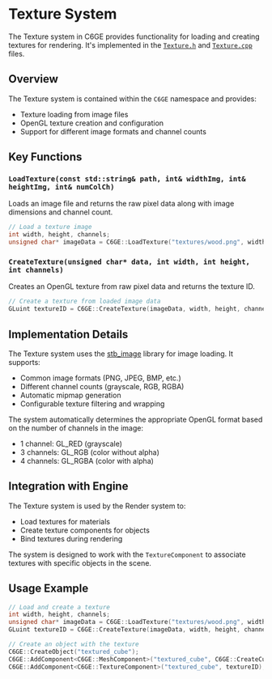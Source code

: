 # Texture System

The Texture system in C6GE provides functionality for loading and creating textures for rendering. It's implemented in the [`Texture.h`](https://github.com/C6Dev/C6GE/blob/main/C6GE/src/Render/Texture/Texture.h) and [`Texture.cpp`](https://github.com/C6Dev/C6GE/blob/main/C6GE/src/Render/Texture/Texture.cpp) files.

## Overview

The Texture system is contained within the `C6GE` namespace and provides:

- Texture loading from image files
- OpenGL texture creation and configuration
- Support for different image formats and channel counts

## Key Functions

### `LoadTexture(const std::string& path, int& widthImg, int& heightImg, int& numColCh)`

Loads an image file and returns the raw pixel data along with image dimensions and channel count.

```cpp
// Load a texture image
int width, height, channels;
unsigned char* imageData = C6GE::LoadTexture("textures/wood.png", width, height, channels);
```

### `CreateTexture(unsigned char* data, int width, int height, int channels)`

Creates an OpenGL texture from raw pixel data and returns the texture ID.

```cpp
// Create a texture from loaded image data
GLuint textureID = C6GE::CreateTexture(imageData, width, height, channels);
```

## Implementation Details

The Texture system uses the [stb_image](https://github.com/nothings/stb) library for image loading. It supports:

- Common image formats (PNG, JPEG, BMP, etc.)
- Different channel counts (grayscale, RGB, RGBA)
- Automatic mipmap generation
- Configurable texture filtering and wrapping

The system automatically determines the appropriate OpenGL format based on the number of channels in the image:
- 1 channel: GL_RED (grayscale)
- 3 channels: GL_RGB (color without alpha)
- 4 channels: GL_RGBA (color with alpha)

## Integration with Engine

The Texture system is used by the Render system to:

- Load textures for materials
- Create texture components for objects
- Bind textures during rendering

The system is designed to work with the `TextureComponent` to associate textures with specific objects in the scene.

## Usage Example

```cpp
// Load and create a texture
int width, height, channels;
unsigned char* imageData = C6GE::LoadTexture("textures/wood.png", width, height, channels);
GLuint textureID = C6GE::CreateTexture(imageData, width, height, channels);

// Create an object with the texture
C6GE::CreateObject("textured_cube");
C6GE::AddComponent<C6GE::MeshComponent>("textured_cube", C6GE::CreateCube());
C6GE::AddComponent<C6GE::TextureComponent>("textured_cube", textureID);
```